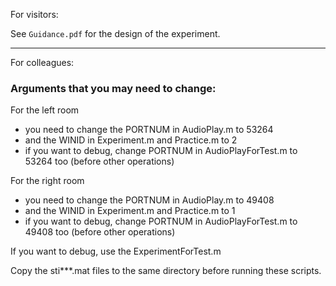 For visitors:



See `Guidance.pdf` for the design of the experiment.



---

For colleagues:



### Arguments that you may need to change:

For the left room
  - you need to change the PORTNUM in AudioPlay.m to 53264
  - and the WINID in Experiment.m and Practice.m to 2
  - if you want to debug, change PORTNUM in AudioPlayForTest.m to 53264 too (before other operations)

For the right room
  - you need to change the PORTNUM in AudioPlay.m to 49408
  - and the WINID in Experiment.m and Practice.m to 1
  - if you want to debug, change PORTNUM in AudioPlayForTest.m to 49408 too (before other operations)

If you want to debug, use the ExperimentForTest.m

Copy the sti***.mat files to the same directory before running these scripts.